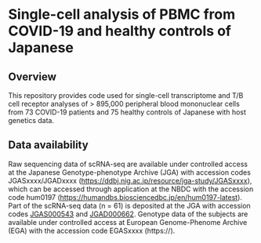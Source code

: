# Single-cell analysis of PBMC from COVID-19 and healthy controls of Japanese

## Overview
This repository provides code used for single-cell transcriptome and T/B cell receptor analyses of > 895,000 peripheral blood mononuclear cells from 73 COVID-19 patients and 75 healthy controls of Japanese with host genetics data.

## Data availability
Raw sequencing data of scRNA-seq are available under controlled access at the Japanese Genotype-phenotype Archive (JGA) with accession codes JGASxxxx/JGADxxxx (https://ddbj.nig.ac.jp/resource/jga-study/JGASxxxx), which can be accessed through application at the NBDC with the accession code hum0197 (https://humandbs.biosciencedbc.jp/en/hum0197-latest). Part of the scRNA-seq data (n = 61) is deposited at the JGA with accession codes [JGAS000543](https://ddbj.nig.ac.jp/resource/jga-study/JGAS000543) and [JGAD000662](https://ddbj.nig.ac.jp/resource/jga-dataset/JGAD000662).
Genotype data of the subjects are available under controlled access at European Genome-Phenome Archive (EGA) with the accession code EGASxxxx (https://).
